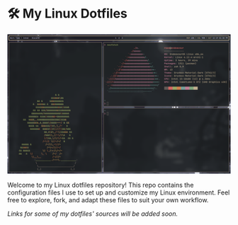 # 🛠️ My Linux Dotfiles

![image](screenshots/screen.png)

Welcome to my Linux dotfiles repository! This repo contains the configuration files I use to set up and customize my Linux environment. Feel free to explore, fork, and adapt these files to suit your own workflow.

*Links for some of my dotfiles' sources will be added soon.*
